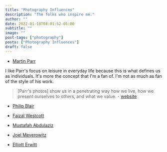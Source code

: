 ```yaml
---
title: "Photography Influences"
description: "The folks who inspire me."
author: ""
date: 2022-01-18T08:01:52-05:00
subtitle: ""
image: ""
post-tags: ["photography"]
posts: ["Photography Influences"]
draft: false
---
```


- [Martin Parr](https://www.martinparr.com/introduction/)

I like Parr's focus on leisure in everyday life because this is what defines us
as individuals. It's more the concept that I'm a fan of. I'm not as much as
fan of the style of his work.

> [Parr's photos] show us in a penetrating way how we live, how we present ourselves
> to others, and what we value. - [website](https://www.martinparr.com/introduction/)

- [Philip Blair](https://www.philipblairs.com)

- [Faizal Westcott](https://www.faizalwestcott.com)
- [Mustafah Abdulaziz](https://www.mustafahabdulaziz.com)
- [Joel Meyerowitz](https://www.joelmeyerowitz.com)
- [Elliott Erwitt](https://www.elliotterwitt.com/galleries)
